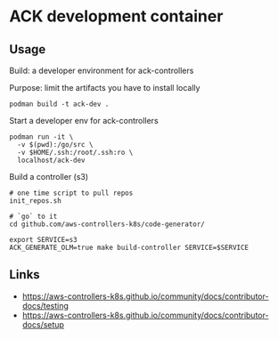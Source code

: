 # ACK development container

## Usage

Build: a developer environment for ack-controllers

Purpose: limit the artifacts you have to install locally

```
podman build -t ack-dev .
```

Start a developer env for ack-controllers

```
podman run -it \
  -v $(pwd):/go/src \
  -v $HOME/.ssh:/root/.ssh:ro \
  localhost/ack-dev
```

Build a controller (s3)

```
# one time script to pull repos
init_repos.sh

# `go` to it
cd github.com/aws-controllers-k8s/code-generator/

export SERVICE=s3
ACK_GENERATE_OLM=true make build-controller SERVICE=$SERVICE
```

## Links

- https://aws-controllers-k8s.github.io/community/docs/contributor-docs/testing
- https://aws-controllers-k8s.github.io/community/docs/contributor-docs/setup

